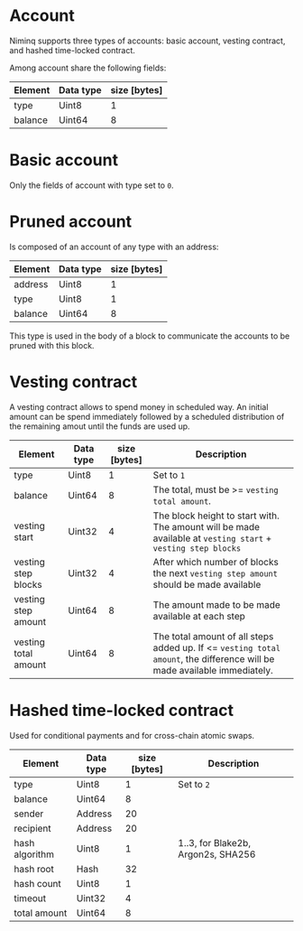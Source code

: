 # Account
Niminq supports three types of accounts: basic account, vesting contract, and hashed time-locked contract. 

Among account share the following fields:

| Element | Data type | size [bytes] |
|---------|-----------|--------------|
| type    | Uint8     | 1            |
| balance | Uint64    | 8            |

# Basic account
Only the fields of account with type set to `0`.

# Pruned account
Is composed of an account of any type with an address:

| Element | Data type    | size [bytes] |
|---------|--------------|--------------|
| address | Uint8        | 1            |
| type    | Uint8        | 1            |
| balance | Uint64       | 8            |

This type is used in the body of a block to communicate the accounts to be pruned with this block.

# Vesting contract
A vesting contract allows to spend money in scheduled way. 
An initial amount can be spend immediately followed by a scheduled distribution of the remaining amout 
until the funds are used up.

| Element              | Data type | size [bytes] | Description
|----------------------|-----------|--------------| -----------
| type                 | Uint8     | 1            | Set to `1`
| balance              | Uint64    | 8            | The total, must be >= `vesting total amount`.
| vesting start        | Uint32    | 4            | The block height to start with. The amount will be made available at `vesting start` + `vesting step blocks`
| vesting step blocks  | Uint32    | 4            | After which number of blocks the next `vesting step amount` should be made available
| vesting step amount  | Uint64    | 8            | The amount made to be made available at each step
| vesting total amount | Uint64    | 8            | The total amount of all steps added up. If <= `vesting total amount`, the difference will be made available immediately.

# Hashed time-locked contract
Used for conditional payments and for cross-chain atomic swaps. 

| Element              | Data type | size [bytes] | Description
|----------------------|-----------|--------------| -----------
| type                 | Uint8     | 1            | Set to `2`
| balance              | Uint64    | 8            | 
| sender               | Address   | 20           | 
| recipient            | Address   | 20           | 
| hash algorithm       | Uint8     | 1            | 1..3, for Blake2b, Argon2s, SHA256
| hash root            | Hash      | 32           | 
| hash count           | Uint8     | 1            | 
| timeout              | Uint32    | 4            | 
| total amount         | Uint64    | 8            | 


